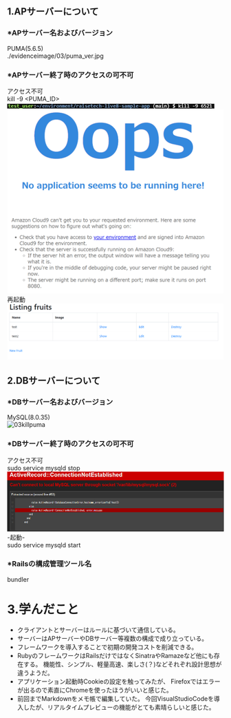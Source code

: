 ## 1.APサーバーについて
### *APサーバー名およびバージョン
PUMA(5.6.5)  
./evidenceimage/03/puma_ver.jpg

### *APサーバー終了時のアクセスの可不可
アクセス不可  
kill -9 <PUMA_ID>  
![03killpuma](./evidenceimage/03killpuma.jpg)  
![03killpuma](./evidenceimage/03停止.png)  
再起動  
![03killpuma](./evidenceimage/03起動.png)  

## 2.DBサーバーについて
### *DBサーバー名およびバージョン
MySQL(8.0.35)  
![03killpuma](./evidenceimage/mysql_ver.jpg)  

### *DBサーバー終了時のアクセスの可不可
アクセス不可  
sudo service mysqld stop  
![03killpuma](./evidenceimage/03mysqlstop.png)  
-起動-  
sudo service mysqld start  

### *Railsの構成管理ツール名
bundler  

# 3.学んだこと
- クライアントとサーバーはルールに基づいて通信している。
- サーバーはAPサーバーやDBサーバー等複数の構成で成り立っている。
- フレームワークを導入することで初期の開発コストを削減できる。
- RubyのフレームワークはRailsだけではなくSinatraやRamazeなど他にも存在する。
機能性、シンプル、軽量高速、楽しさ(？)などそれぞれ設計思想が違うようだ。
- アプリケーション起動時Cookieの設定を触ってみたが、
Firefoxではエラーが出るので素直にChromeを使ったほうがいいと感じた。
- 前回までMarkdownをメモ帳で編集していた。
今回VisualStudioCodeを導入したが、リアルタイムプレビューの機能がとても素晴らしいと感じた。
